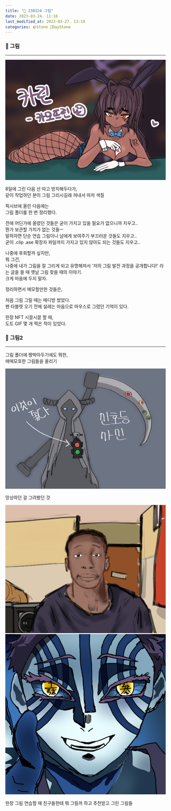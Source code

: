 ```yaml
---
title: "🌱 230324 그림"
date: 2023-03-24. 11:18
last_modified_at: 2023-03-27. 13:19
categories: 🪨Stone 🌱DayStone
---
```


### 🗿 그림

---

![그림](/assets/img/2023/230324_0000.png)

8일에 그린 다음 선 따고 방치해두다가,  
같이 작업하던 분이 그림 그리시길래 꺼내서 마저 색칠  

픽시브에 올린 다음에는  
그림 폴더를 한 번 정리했다.  

전에 어딘가에 올렸던 것들은 굳이 가지고 있을 필요가 없으니까 지우고..  
뭔가 보관할 가치가 없는 것들ㅡ  
말하자면 단순 연습 그림이나 남에게 보여주기 부끄러운 것들도 지우고..  
굳이 .clip .ase 확장자 파일까지 가지고 있지 않아도 되는 것들도 지우고..  

나중에 후회할까 싶지만,  
뭐 그건,  
나중에 내가 그림을 잘 그리게 되고 유명해져서 '저의 그림 발전 과정을 공개합니다!' 라는 글을 쓸 때 옛날 그림 찾을 때의 이야기.  
크게 마음에 두지 말자.  

정리하면서 메모할만한 것들은,  

처음 그림 그릴 때는 메디방 썼었다.  
펜 타블렛 오기 전에 설레는 마음으로 마우스로 그렸던 기억이 있다.  

한창 NFT 시끌시끌 할 때,  
도트 GIF 몇 개 찍은 적이 있었다.  

### 🗿 그림2

---

그림 폴더에 짱박아두기에도 뭐한,  
애매모호한 그림들을 올리기  

![그림](/assets/img/2023/230324_0001.jpg)

망상하던 걸 그려봤던 것  

![그림](/assets/img/2023/230324_0002.png)
![그림](/assets/img/2023/230324_0003.png)

한창 그림 연습할 때 친구들한테 뭐 그릴까 하고 추천받고 그린 그림들  
